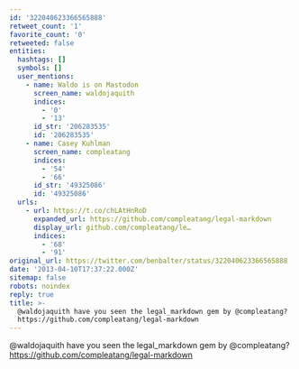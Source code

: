 ```yaml
---
id: '322040623366565888'
retweet_count: '1'
favorite_count: '0'
retweeted: false
entities:
  hashtags: []
  symbols: []
  user_mentions:
    - name: Waldo is on Mastodon
      screen_name: waldojaquith
      indices:
        - '0'
        - '13'
      id_str: '206283535'
      id: '206283535'
    - name: Casey Kuhlman
      screen_name: compleatang
      indices:
        - '54'
        - '66'
      id_str: '49325086'
      id: '49325086'
  urls:
    - url: https://t.co/chLAtHnRoD
      expanded_url: https://github.com/compleatang/legal-markdown
      display_url: github.com/compleatang/le…
      indices:
        - '68'
        - '91'
original_url: https://twitter.com/benbalter/status/322040623366565888
date: '2013-04-10T17:37:22.000Z'
sitemap: false
robots: noindex
reply: true
title: >-
  @waldojaquith have you seen the legal_markdown gem by @compleatang?
  https://github.com/compleatang/legal-markdown
---
```


@waldojaquith have you seen the legal_markdown gem by @compleatang? https://github.com/compleatang/legal-markdown